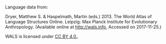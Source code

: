 Language data from:

Dryer, Matthew S. & Haspelmath, Martin (eds.) 2013.
The World Atlas of Language Structures Online.
Leipzig: Max Planck Institute for Evolutionary Anthropology.
(Available online at http://wals.info, Accessed on 2017-11-25.) 

WALS is licensed under [CC BY 4.0.](https://creativecommons.org/licenses/by/4.0/).
